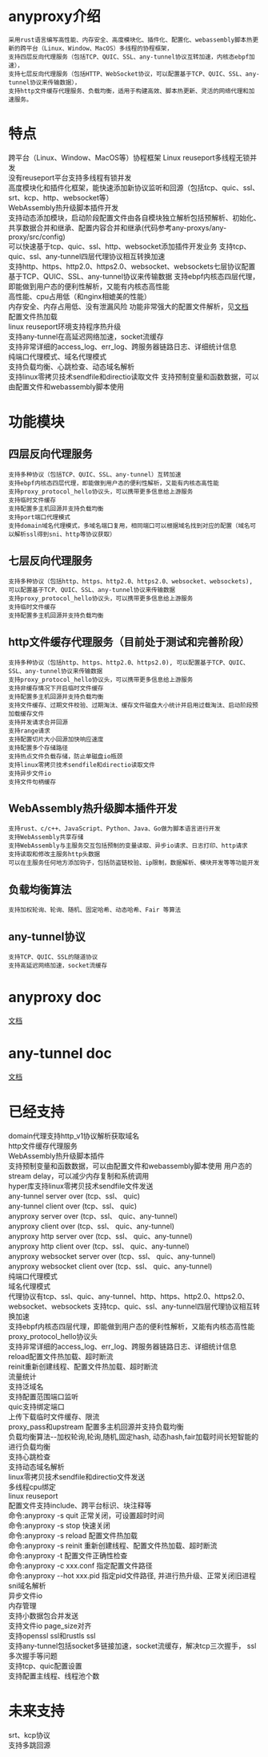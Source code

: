 # anyproxy介绍
```
采用rust语言编写高性能、内存安全、高度模块化、插件化、配置化、webassembly脚本热更新的跨平台（Linux、Window、MacOS）多线程的协程框架，
支持四层反向代理服务（包括TCP、QUIC、SSL、any-tunnel协议互转加速，内核态ebpf加速），
支持七层反向代理服务（包括HTTP、WebSocket协议，可以配置基于TCP、QUIC、SSL、any-tunnel协议来传输数据），
支持http文件缓存代理服务、负载均衡，适用于构建高效、脚本热更新、灵活的网络代理和加速服务。
```
# 特点
跨平台（Linux、Window、MacOS等）协程框架
Linux reuseport多线程无锁并发  
没有reuseport平台支持多线程有锁并发  
高度模块化和插件化框架，能快速添加新协议监听和回源（包括tcp、quic、ssl、srt、kcp、http、websocket等）   
WebAssembly热升级脚本插件开发   
支持动态添加模块，启动阶段配置文件由各自模块独立解析包括预解析、初始化、共享数据合并和继承、配置内容合并和继承(代码参考any-proxys/any-proxy/src/config)        
可以快速基于tcp、quic、ssl、http、websocket添加插件开发业务
支持tcp、quic、ssl、any-tunnel四层代理协议相互转换加速  
支持http、https、http2.0、https2.0、websocket、websockets七层协议配置基于TCP、QUIC、SSL、any-tunnel协议来传输数据
支持ebpf内核态四层代理，即能做到用户态的便利性解析，又能有内核态高性能    
高性能、cpu占用低（和nginx相媲美的性能）    
内存安全、内存占用低、没有泄漏风险
功能非常强大的配置文件解析，见[文档](https://github.com/yefy/any-proxys/blob/main/any-proxy/doc/%E9%85%8D%E7%BD%AE%E6%96%87%E4%BB%B6%E7%BB%93%E6%9E%84.md)   
配置文件热加载  
linux reuseport环境支持程序热升级    
支持any-tunnel在高延迟网络加速，socket流缓存    
支持非常详细的access_log、err_log、跨服务器链路日志、详细统计信息     
纯端口代理模式、域名代理模式  
支持负载均衡、心跳检查、动态域名解析  
支持linux零拷贝技术sendfile和directio读取文件
支持预制变量和函数数据，可以由配置文件和webassembly脚本使用
# 功能模块
## 四层反向代理服务
```
支持多种协议（包括TCP、QUIC、SSL、any-tunnel）互转加速
支持ebpf内核态四层代理，即能做到用户态的便利性解析，又能有内核态高性能
支持proxy_protocol_hello协议头，可以携带更多信息给上游服务
支持临时文件缓存
支持配置多主机回源并支持负载均衡
支持port端口代理模式
支持domain域名代理模式，多域名端口复用，相同端口可以根据域名找到对应的配置（域名可以解析ssl得到sni、http等协议获取）
```
## 七层反向代理服务
```
支持多种协议（包括http、https、http2.0、https2.0、websocket、websockets), 可以配置基于TCP、QUIC、SSL、any-tunnel协议来传输数据
支持proxy_protocol_hello协议头，可以携带更多信息给上游服务
支持临时文件缓存
支持配置多主机回源并支持负载均衡
```
## http文件缓存代理服务（目前处于测试和完善阶段）
```
支持多种协议（包括http、https、http2.0、https2.0), 可以配置基于TCP、QUIC、SSL、any-tunnel协议来传输数据
支持proxy_protocol_hello协议头，可以携带更多信息给上游服务
支持非缓存情况下开启临时文件缓存
支持配置多主机回源并支持负载均衡
支持文件缓存、过期文件校验、过期淘汰、缓存文件磁盘大小统计并启用过载淘汰、启动阶段预加载缓存文件
支持并发请求合并回源
支持range请求
支持配置切片大小回源加快响应速度
支持配置多个存储路径
支持热点文件负载存储，防止单磁盘io瓶颈
支持linux零拷贝技术sendfile和directio读取文件
支持异步文件io
支持文件句柄缓存
```
## WebAssembly热升级脚本插件开发
```
支持rust、c/c++、JavaScript、Python、Java、Go做为脚本语言进行开发
支持WebAssembly共享存储
支持WebAssembly与主服务交互包括预制的变量读取、异步io请求、日志打印、http请求
支持读取和修改主服务http头数据
可以在主服务任何地方添加钩子，包括防盗链校验、ip限制，数据解析、模块开发等等功能开发
```
## 负载均衡算法
```
支持加权轮询、轮询、随机、固定哈希、动态哈希、Fair 等算法
```
## any-tunnel协议
```
支持TCP、QUIC、SSL的隧道协议
支持高延迟网络加速，socket流缓存    
```
# anyproxy doc
[文档](https://github.com/yefy/any-proxys/tree/main/any-proxy/doc)
# any-tunnel doc
[文档](https://github.com/yefy/any-proxys/blob/main/any-tunnel/README.md)
# 已经支持
domain代理支持http_v1协议解析获取域名  
http文件缓存代理服务  
WebAssembly热升级脚本插件  
支持预制变量和函数数据，可以由配置文件和webassembly脚本使用
用户态的stream delay，可以减少内存复制和系统调用    
hyper库支持linux零拷贝技术sendfile文件发送  
any-tunnel server over (tcp、ssl、 quic)  
any-tunnel client over (tcp、ssl、 quic)  
anyproxy server over (tcp、ssl、 quic、any-tunnel)   
anyproxy client over (tcp、ssl、 quic、any-tunnel)   
anyproxy http server over (tcp、ssl、 quic、any-tunnel)    
anyproxy http client over (tcp、ssl、 quic、any-tunnel)  
anyproxy websocket server over (tcp、ssl、 quic、any-tunnel)   
anyproxy websocket client over (tcp、ssl、 quic、any-tunnel)  
纯端口代理模式   
域名代理模式   
代理协议有tcp、ssl、quic、any-tunnel、http、https、http2.0、https2.0、websocket、websockets
支持tcp、quic、ssl、any-tunnel四层代理协议相互转换加速  
支持ebpf内核态四层代理，即能做到用户态的便利性解析，又能有内核态高性能   
proxy_protocol_hello协议头    
支持非常详细的access_log、err_log、跨服务器链路日志、详细统计信息   
reload配置文件热加载、超时断流   
reinit重新创建线程、配置文件热加载、超时断流    
流量统计  
支持泛域名  
支持配置范围端口监听   
quic支持绑定端口  
上传下载临时文件缓存、限流  
proxy_pass和upstream 配置多主机回源并支持负载均衡  
负载均衡算法--加权轮询,轮询,随机,固定hash, 动态hash,fair加载时间长短智能的进行负载均衡   
支持心跳检查  
支持动态域名解析  
linux零拷贝技术sendfile和directio文件发送  
多线程cpu绑定  
linux reuseport  
配置文件支持include、跨平台标识、块注释等    
命令:anyproxy -s quit 正常关闭，可设置超时时间  
命令:anyproxy -s stop 快速关闭  
命令:anyproxy -s reload 配置文件热加载  
命令:anyproxy -s reinit 重新创建线程、配置文件热加载、超时断流    
命令:anyproxy -t 配置文件正确性检查  
命令:anyproxy -c xxx.conf 指定配置文件路径  
命令:anyproxy --hot xxx.pid 指定pid文件路径, 并进行热升级、正常关闭旧进程  
sni域名解析  
异步文件io  
内存管理  
支持小数据包合并发送  
支持文件io page_size对齐  
支持openssl ssl和rustls ssl  
支持any-tunnel包括socket多链接加速，socket流缓存，解决tcp三次握手， ssl多次握手等问题  
支持tcp、quic配置设置  
支持配置主线程、线程池个数
# 未来支持
srt、kcp协议  
支持多跳回源  